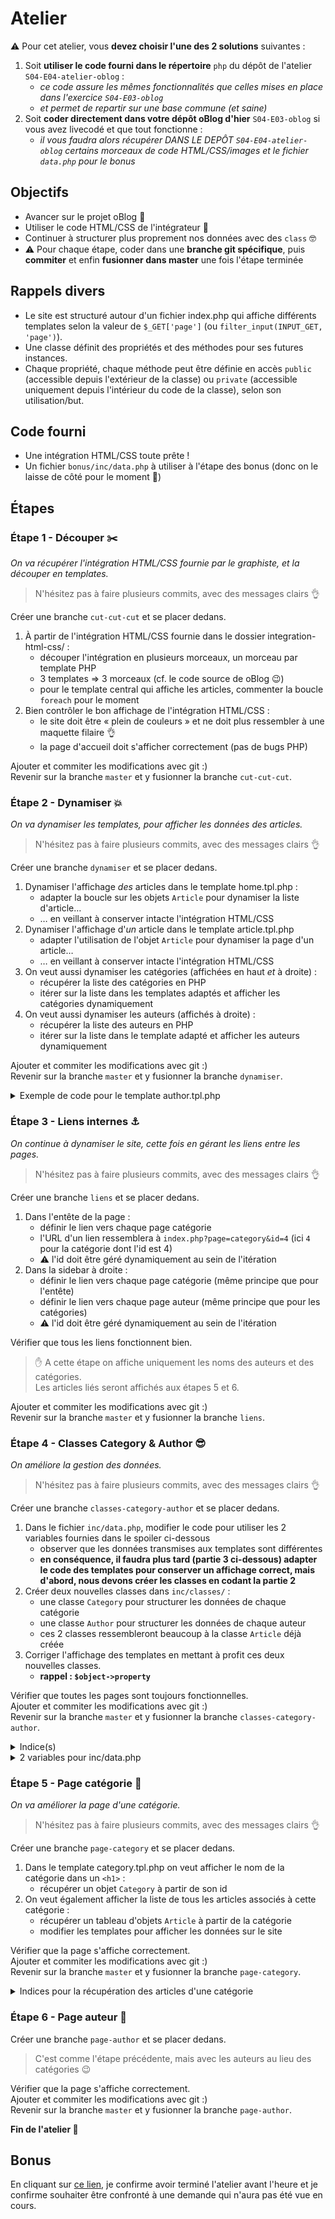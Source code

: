 # Atelier

:warning: Pour cet atelier, vous **devez choisir l'une des 2 solutions** suivantes :
1. Soit **utiliser le code fourni dans le répertoire** `php` du dépôt de l'atelier `S04-E04-atelier-oblog` :
    - _ce code assure les mêmes fonctionnalités que celles mises en place dans l'exercice `S04-E03-oblog`_
    - _et permet de repartir sur une base commune (et saine)_
2. Soit **coder directement dans votre dépôt oBlog d'hier** `S04-E03-oblog` si vous avez livecodé et que tout fonctionne :
    -  _il vous faudra alors récupérer DANS LE DEPÔT `S04-E04-atelier-oblog` certains morceaux de code HTML/CSS/images et le fichier `data.php` pour le bonus_

## Objectifs

- Avancer sur le projet oBlog :tada:
- Utiliser le code HTML/CSS de l'intégrateur :rainbow:
- Continuer à structurer plus proprement nos données avec des `class` :nerd_face:
- :warning: Pour chaque étape, coder dans une **branche git spécifique**, puis **commiter** et enfin **fusionner dans master** une fois l'étape terminée

## Rappels divers

- Le site est structuré autour d'un fichier index.php qui affiche différents templates selon la valeur de `$_GET['page']` (ou `filter_input(INPUT_GET, 'page')`).
- Une classe définit des propriétés et des méthodes pour ses futures instances.
- Chaque propriété, chaque méthode peut être définie en accès `public` (accessible depuis l'extérieur de la classe) ou `private` (accessible uniquement depuis l'intérieur du code de la classe), selon son utilisation/but.

## Code fourni

- Une intégration HTML/CSS toute prête !
- Un fichier `bonus/inc/data.php` à utiliser à l'étape des bonus (donc on le laisse de côté pour le moment :pray:)

## Étapes

### Étape 1 - Découper :scissors:

_On va récupérer l'intégration HTML/CSS fournie par le graphiste, et la découper en templates._

> N'hésitez pas à faire plusieurs commits, avec des messages clairs :ok_hand:

Créer une branche `cut-cut-cut` et se placer dedans.

1. À partir de l'intégration HTML/CSS fournie dans le dossier integration-html-css/ :
    - découper l'intégration en plusieurs morceaux, un morceau par template PHP
    - 3 templates => 3 morceaux (cf. le code source de oBlog :wink:)
    - pour le template central qui affiche les articles, commenter la boucle `foreach` pour le moment
2. Bien contrôler le bon affichage de l'intégration HTML/CSS :
    - le site doit être « plein de couleurs » et ne doit plus ressembler à une maquette filaire :ok_hand:
    - la page d'accueil doit s'afficher correctement (pas de bugs PHP)

Ajouter et commiter les modifications avec git :)  
Revenir sur la branche `master` et y fusionner la branche `cut-cut-cut`.  

### Étape 2 - Dynamiser :boom:

_On va dynamiser les templates, pour afficher les données des articles._

> N'hésitez pas à faire plusieurs commits, avec des messages clairs :ok_hand:

Créer une branche `dynamiser` et se placer dedans.

1. Dynamiser l'affichage _des_ articles dans le template home.tpl.php :
    - adapter la boucle sur les objets `Article` pour dynamiser la liste d'article…
    - … en veillant à conserver intacte l'intégration HTML/CSS
2. Dynamiser l'affichage d'_un_ article dans le template article.tpl.php
    - adapter l'utilisation de l'objet `Article` pour dynamiser la page d'un article…
    - … en veillant à conserver intacte l'intégration HTML/CSS
3. On veut aussi dynamiser les catégories (affichées en haut _et_ à droite) :
    - récupérer la liste des catégories en PHP
    - itérer sur la liste dans les templates adaptés et afficher les catégories dynamiquement
4. On veut aussi dynamiser les auteurs (affichés à droite) :
    - récupérer la liste des auteurs en PHP
    - itérer sur la liste dans le template adapté et afficher les auteurs dynamiquement

Ajouter et commiter les modifications avec git :)  
Revenir sur la branche `master` et y fusionner la branche `dynamiser`.  

<details><summary>Exemple de code pour le template author.tpl.php</summary>

```html
<!-- Auteurs: https://getbootstrap.com/docs/4.1/components/card/#list-groups -->
<div class="card">
<h3 class="card-header">Auteurs</h3>
<ul class="list-group list-group-flush">
    <?php foreach ($authors as $authorId => $authorName) : ?>
    <li class="list-group-item"><?= $authorName ?></li>
    <?php endforeach; ?>
</ul>
</div>
```

</details>

### Étape 3 - Liens internes :anchor:

_On continue à dynamiser le site, cette fois en gérant les liens entre les pages._

> N'hésitez pas à faire plusieurs commits, avec des messages clairs :ok_hand:

Créer une branche `liens` et se placer dedans.

1. Dans l'entête de la page :
    - définir le lien vers chaque page catégorie
    - l'URL d'un lien ressemblera à `index.php?page=category&id=4` (ici `4` pour la catégorie dont l'id est 4)
    - :warning: l'id doit être géré dynamiquement au sein de l'itération
2. Dans la sidebar à droite :
    - définir le lien vers chaque page catégorie (même principe que pour l'entête)
    - définir le lien vers chaque page auteur (même principe que pour les catégories)
    - :warning: l'id doit être géré dynamiquement au sein de l'itération

Vérifier que tous les liens fonctionnent bien.  

> :hand: A cette étape on affiche uniquement les noms des auteurs et des catégories.  
> Les articles liés seront affichés aux étapes 5 et 6.

Ajouter et commiter les modifications avec git :)  
Revenir sur la branche `master` et y fusionner la branche `liens`.  

### Étape 4 - Classes Category & Author :sunglasses:

_On améliore la gestion des données._

> N'hésitez pas à faire plusieurs commits, avec des messages clairs :ok_hand:

Créer une branche `classes-category-author` et se placer dedans.

1. Dans le fichier `inc/data.php`, modifier le code pour utiliser les 2 variables fournies dans le spoiler ci-dessous
    - observer que les données transmises aux templates sont différentes
    - **en conséquence, il faudra plus tard (partie 3 ci-dessous) adapter le code des templates pour conserver un affichage correct, mais d'abord, nous devons créer les classes en codant la partie 2**
2. Créer deux nouvelles classes dans `inc/classes/` :
    - une classe `Category` pour structurer les données de chaque catégorie
    - une classe `Author` pour structurer les données de chaque auteur
    - ces 2 classes ressembleront beaucoup à la classe `Article` déjà créée
3. Corriger l'affichage des templates en mettant à profit ces deux nouvelles classes.
    - **rappel : `$object->property`**

Vérifier que toutes les pages sont toujours fonctionnelles.  
Ajouter et commiter les modifications avec git :)  
Revenir sur la branche `master` et y fusionner la branche `classes-category-author`.  

<details><summary>Indice(s)</summary>

- il faudra coder un ou des paramètre(s) optionnel(s) au constructeur afin de déterminer la valeur de la ou les propriété(s)

</details>

<details><summary>2 variables pour inc/data.php</summary>

```php
<?php

// [...]

// Les catégories
$dataCategoriesList = [
    // ID => objet Category
    1 => new Category('TeamBack'),
    2 => new Category('TeamFront'),
    3 => new Category('Collaboration'),
    4 => new Category('Ma Vie De Dev')
];

// Les auteurs
$dataAuthorsList = [
    // ID => objet Author
    1 => new Author('Maxime'),
    2 => new Author('Anthony'),
    3 => new Author('Alexandre'),
    4 => new Author('Dario'),
    5 => new Author('Julie'),
    6 => new Author('Lucie'),
    7 => new Author('Xavier')
];
```

</details>

### Étape 5 - Page catégorie :doughnut:

_On va améliorer la page d'une catégorie._

> N'hésitez pas à faire plusieurs commits, avec des messages clairs :ok_hand:

Créer une branche `page-category` et se placer dedans.

1. Dans le template category.tpl.php on veut afficher le nom de la catégorie dans un `<h1>` :
    - récupérer un objet `Category` à partir de son id
2. On veut également afficher la liste de tous les articles associés à cette catégorie :
    - récupérer un tableau d'objets `Article` à partir de la catégorie
    - modifier les templates pour afficher les données sur le site

Vérifier que la page s'affiche correctement.  
Ajouter et commiter les modifications avec git :)  
Revenir sur la branche `master` et y fusionner la branche `page-category`.  

<details><summary>Indices pour la récupération des articles d'une catégorie</summary>

- :warning: attention à ne pas récupérer _tous_ les articles, mais bien uniquement ceux dont le nom de la catégorie correspond au nom de la catégorie demandée
- idée : on peut créer un tableau vide, qu'on remplira avec les articles de la catégorie, au fur et à mesure
- pour chaque article du site, _si_ le nom de sa catégorie correspond à la catégorie demandée, _alors_ ajouter l'article dans le tableau
- à la fin de l'itération, le tableau, à retourner, comprendra seulement les articles de la catégorie

</details>

### Étape 6 - Page auteur :icecream:

Créer une branche `page-author` et se placer dedans.

> C'est comme l'étape précédente, mais avec les auteurs au lieu des catégories :wink:

Vérifier que la page s'affiche correctement.  
Ajouter et commiter les modifications avec git :)  
Revenir sur la branche `master` et y fusionner la branche `page-author`.

**Fin de l'atelier :tada:**

## Bonus

En cliquant sur [ce lien](bonus.md), je confirme avoir terminé l'atelier avant l'heure et je confirme souhaiter être confronté à une demande qui n'aura pas été vue en cours.
